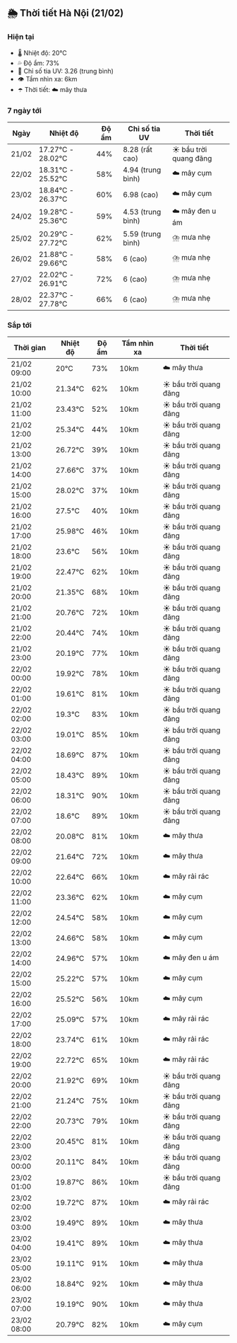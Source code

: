 ## 🌦️ Thời tiết Hà Nội (21/02)

### Hiện tại

- 🌡️ Nhiệt độ: 20℃
- 💦 Độ ẩm: 73%
- 🌟 Chỉ số tia UV: 3.26 (trung bình)
- 👁️ Tầm nhìn xa: 6km
- ☂️ Thời tiết: ☁️ mây thưa

### 7 ngày tới

| Ngày | Nhiệt độ | Độ ẩm | Chỉ số tia UV | Thời tiết |
| --- | --- | --- | --- | --- |
| 21/02 | 17.27℃ - 28.02℃ | 44% | 8.28 (rất cao) | ☀️ bầu trời quang đãng |
| 22/02 | 18.31℃ - 25.52℃ | 58% | 4.94 (trung bình) | ☁️ mây cụm |
| 23/02 | 18.84℃ - 26.37℃ | 60% | 6.98 (cao) | ☁️ mây cụm |
| 24/02 | 19.28℃ - 25.36℃ | 59% | 4.53 (trung bình) | ☁️ mây đen u ám |
| 25/02 | 20.29℃ - 27.72℃ | 62% | 5.59 (trung bình) | ⛈️ mưa nhẹ |
| 26/02 | 21.88℃ - 29.66℃ | 58% | 6 (cao) | ⛈️ mưa nhẹ |
| 27/02 | 22.02℃ - 26.91℃ | 72% | 6 (cao) | ⛈️ mưa nhẹ |
| 28/02 | 22.37℃ - 27.78℃ | 66% | 6 (cao) | ⛈️ mưa nhẹ |

### Sắp tới

| Thời gian | Nhiệt độ | Độ ẩm | Tầm nhìn xa | Thời tiết |
| --- | --- | --- | --- | --- |
| 21/02 09:00 | 20℃ | 73% | 10km | ☁️ mây thưa |
| 21/02 10:00 | 21.34℃ | 62% | 10km | ☀️ bầu trời quang đãng |
| 21/02 11:00 | 23.43℃ | 52% | 10km | ☀️ bầu trời quang đãng |
| 21/02 12:00 | 25.34℃ | 44% | 10km | ☀️ bầu trời quang đãng |
| 21/02 13:00 | 26.72℃ | 39% | 10km | ☀️ bầu trời quang đãng |
| 21/02 14:00 | 27.66℃ | 37% | 10km | ☀️ bầu trời quang đãng |
| 21/02 15:00 | 28.02℃ | 37% | 10km | ☀️ bầu trời quang đãng |
| 21/02 16:00 | 27.5℃ | 40% | 10km | ☀️ bầu trời quang đãng |
| 21/02 17:00 | 25.98℃ | 46% | 10km | ☀️ bầu trời quang đãng |
| 21/02 18:00 | 23.6℃ | 56% | 10km | ☀️ bầu trời quang đãng |
| 21/02 19:00 | 22.47℃ | 62% | 10km | ☀️ bầu trời quang đãng |
| 21/02 20:00 | 21.35℃ | 68% | 10km | ☀️ bầu trời quang đãng |
| 21/02 21:00 | 20.76℃ | 72% | 10km | ☀️ bầu trời quang đãng |
| 21/02 22:00 | 20.44℃ | 74% | 10km | ☀️ bầu trời quang đãng |
| 21/02 23:00 | 20.19℃ | 77% | 10km | ☀️ bầu trời quang đãng |
| 22/02 00:00 | 19.92℃ | 78% | 10km | ☀️ bầu trời quang đãng |
| 22/02 01:00 | 19.61℃ | 81% | 10km | ☀️ bầu trời quang đãng |
| 22/02 02:00 | 19.3℃ | 83% | 10km | ☀️ bầu trời quang đãng |
| 22/02 03:00 | 19.01℃ | 85% | 10km | ☀️ bầu trời quang đãng |
| 22/02 04:00 | 18.69℃ | 87% | 10km | ☀️ bầu trời quang đãng |
| 22/02 05:00 | 18.43℃ | 89% | 10km | ☀️ bầu trời quang đãng |
| 22/02 06:00 | 18.31℃ | 90% | 10km | ☀️ bầu trời quang đãng |
| 22/02 07:00 | 18.6℃ | 89% | 10km | ☀️ bầu trời quang đãng |
| 22/02 08:00 | 20.08℃ | 81% | 10km | ☁️ mây thưa |
| 22/02 09:00 | 21.64℃ | 72% | 10km | ☁️ mây thưa |
| 22/02 10:00 | 22.64℃ | 66% | 10km | ☁️ mây rải rác |
| 22/02 11:00 | 23.36℃ | 62% | 10km | ☁️ mây cụm |
| 22/02 12:00 | 24.54℃ | 58% | 10km | ☁️ mây cụm |
| 22/02 13:00 | 24.66℃ | 58% | 10km | ☁️ mây cụm |
| 22/02 14:00 | 24.96℃ | 57% | 10km | ☁️ mây đen u ám |
| 22/02 15:00 | 25.22℃ | 57% | 10km | ☁️ mây cụm |
| 22/02 16:00 | 25.52℃ | 56% | 10km | ☁️ mây cụm |
| 22/02 17:00 | 25.09℃ | 57% | 10km | ☁️ mây rải rác |
| 22/02 18:00 | 23.74℃ | 61% | 10km | ☁️ mây rải rác |
| 22/02 19:00 | 22.72℃ | 65% | 10km | ☁️ mây rải rác |
| 22/02 20:00 | 21.92℃ | 69% | 10km | ☀️ bầu trời quang đãng |
| 22/02 21:00 | 21.24℃ | 75% | 10km | ☀️ bầu trời quang đãng |
| 22/02 22:00 | 20.73℃ | 79% | 10km | ☀️ bầu trời quang đãng |
| 22/02 23:00 | 20.45℃ | 81% | 10km | ☀️ bầu trời quang đãng |
| 23/02 00:00 | 20.11℃ | 84% | 10km | ☀️ bầu trời quang đãng |
| 23/02 01:00 | 19.87℃ | 86% | 10km | ☀️ bầu trời quang đãng |
| 23/02 02:00 | 19.72℃ | 87% | 10km | ☁️ mây rải rác |
| 23/02 03:00 | 19.49℃ | 89% | 10km | ☁️ mây thưa |
| 23/02 04:00 | 19.41℃ | 89% | 10km | ☁️ mây thưa |
| 23/02 05:00 | 19.11℃ | 91% | 10km | ☁️ mây thưa |
| 23/02 06:00 | 18.84℃ | 92% | 10km | ☁️ mây thưa |
| 23/02 07:00 | 19.19℃ | 90% | 10km | ☁️ mây thưa |
| 23/02 08:00 | 20.79℃ | 82% | 10km | ☁️ mây cụm |
